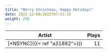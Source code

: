 ```yaml
---
title: "Merry Christmas, Happy Holidays"
date: 2022-12-08/2022T07:21:15
weight: 256
---
```




 Artist | Plays 
----- | -----:
[*NSYNC]({{< ref "a31882">}}) | 11
